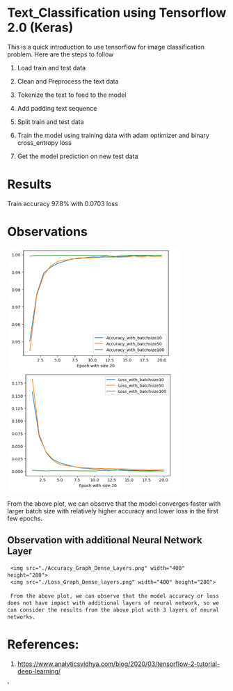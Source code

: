 
# Text_Classification using Tensorflow 2.0 (Keras)


This is a quick introduction to use tensorflow for image classification problem. Here are the steps to follow

1. Load train and test data

2. Clean and Preprocess the text data 

3. Tokenize the text to feed to the model

4. Add padding text sequence 

5. Split train and test data 

6. Train the model using training data with adam optimizer and binary cross_entropy loss

7. Get the model prediction on new test data

# Results


Train accuracy 97.8% with  0.0703 loss

# Observations


 <img src="./Accuracy_Graph.png" width="400" height="280">
 <img src="./Loss_Graph.png" width="400" height="280">
  
  From the above plot, we can observe that the model converges faster with larger batch size with relatively higher accuracy and lower loss in the first few epochs.
  
  ## Observation with additional Neural Network Layer
  
     <img src="./Accuracy_Graph_Dense_Layers.png" width="400" height="280">
     <img src="./Loss_Graph_Dense_layers.png" width="400" height="280">

     From the above plot, we can observe that the model accuracy or loss does not have impact with additional layers of neural network, so we can consider the results from the above plot with 3 layers of neural networks.
  
 # References:

1) https://www.analyticsvidhya.com/blog/2020/03/tensorflow-2-tutorial-deep-learning/


'

